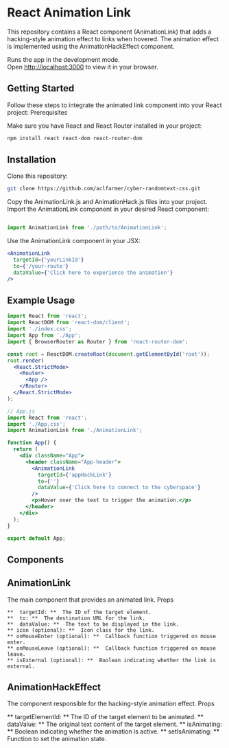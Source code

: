 # React Animation Link

This repository contains a React component (AnimationLink) that adds a hacking-style animation effect to links when hovered. The animation effect is implemented using the AnimationHackEffect component.

Runs the app in the development mode.\
Open [http://localhost:3000](http://localhost:3000) to view it in your browser.

## Getting Started

Follow these steps to integrate the animated link component into your React project:
Prerequisites

Make sure you have React and React Router installed in your project:

```bash
npm install react react-dom react-router-dom
```
## Installation

Clone this repository:

```bash
git clone https://github.com/aclfarmer/cyber-randomtext-css.git
```

Copy the AnimationLink.js and AnimationHack.js files into your project.
Import the AnimationLink component in your desired React component:

```jsx

import AnimationLink from './path/to/AnimationLink';
```
Use the AnimationLink component in your JSX:

```jsx
<AnimationLink
  targetId={'yourLinkId'}
  to={'/your-route'}
  dataValue={'Click here to experience the animation'}
/>
```
## Example Usage
```jsx
import React from 'react';
import ReactDOM from 'react-dom/client';
import './index.css';
import App from './App';
import { BrowserRouter as Router } from 'react-router-dom';

const root = ReactDOM.createRoot(document.getElementById('root'));
root.render(
  <React.StrictMode>
    <Router>
      <App />
    </Router>
  </React.StrictMode>
);
```
```jsx
// App.js
import React from 'react';
import './App.css';
import AnimationLink from './AnimationLink';

function App() {
  return (
    <div className="App">
      <header className="App-header">
        <AnimationLink
          targetId={'appHackLink'}
          to={''}
          dataValue={'Click here to connect to the cyberspace'}
        />
        <p>Hover over the text to trigger the animation.</p>
      </header>
    </div>
  );
}

export default App;
```
## Components
## AnimationLink ##
The main component that provides an animated link.
Props

    **  targetId: **  The ID of the target element.
    **  to: **  The destination URL for the link.
    **  dataValue: **  The text to be displayed in the link.
    ** icon (optional): **  Icon class for the link.
    ** onMouseEnter (optional): **  Callback function triggered on mouse enter.
    ** onMouseLeave (optional): **  Callback function triggered on mouse leave.
    ** isExternal (optional): **  Boolean indicating whether the link is external.

## AnimationHackEffect

The component responsible for the hacking-style animation effect.
Props

   ** targetElementId: ** The ID of the target element to be animated.
   ** dataValue: **  The original text content of the target element.
   ** isAnimating: **  Boolean indicating whether the animation is active.
   ** setIsAnimating: **  Function to set the animation state.
